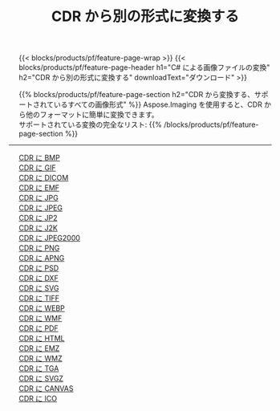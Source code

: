 ﻿---
title: CDR から別の形式に変換する 
weight: 3920
url: /ja/net/conversion/from/cdr 
lang: ja
langdirlevel: 2
locales: zh-hans,ja,it,ru,de,es,fr,nl,id,lt,pl,pt,vi,tr,ko,zh-hant,ar,hi,th,sv,cs,uk,he
description: Aspose.Imaging を使用すると、CDR から別のフォーマットに簡単に変換できます
---

{{< blocks/products/pf/feature-page-wrap >}}
{{< blocks/products/pf/feature-page-header h1="C# による画像ファイルの変換" h2="CDR から別の形式に変換する" downloadText="ダウンロード" >}}


{{% blocks/products/pf/feature-page-section  h2="CDR から変換する、サポートされているすべての画像形式" %}}
Aspose.Imaging を使用すると、CDR から他のフォーマットに簡単に変換できます。
<br/>
サポートされている変換の完全なリスト:
{{% /blocks/products/pf/feature-page-section %}}
<div class="container-fluid productfamilypage bg-gray">
    <div class="convertypes bg-gray agp-content section">
        <div class="container">
		<hr style="margin-left:-20px;"/>
		<div class="row other-converters">
		    <div class='col-md-2 other-converter remove-lp remove-rp'><a href="/imaging/ja/net/conversion/cdr-to-bmp" >CDR に BMP</a></div><div class='col-md-2 other-converter remove-lp remove-rp'><a href="/imaging/ja/net/conversion/cdr-to-gif" >CDR に GIF</a></div><div class='col-md-2 other-converter remove-lp remove-rp'><a href="/imaging/ja/net/conversion/cdr-to-dicom" >CDR に DICOM</a></div><div class='col-md-2 other-converter remove-lp remove-rp'><a href="/imaging/ja/net/conversion/cdr-to-emf" >CDR に EMF</a></div><div class='col-md-2 other-converter remove-lp remove-rp'><a href="/imaging/ja/net/conversion/cdr-to-jpg" >CDR に JPG</a></div><div class='col-md-2 other-converter remove-lp remove-rp'><a href="/imaging/ja/net/conversion/cdr-to-jpeg" >CDR に JPEG</a></div><div class='col-md-2 other-converter remove-lp remove-rp'><a href="/imaging/ja/net/conversion/cdr-to-jp2" >CDR に JP2</a></div><div class='col-md-2 other-converter remove-lp remove-rp'><a href="/imaging/ja/net/conversion/cdr-to-j2k" >CDR に J2K</a></div><div class='col-md-2 other-converter remove-lp remove-rp'><a href="/imaging/ja/net/conversion/cdr-to-jpeg2000" >CDR に JPEG2000</a></div><div class='col-md-2 other-converter remove-lp remove-rp'><a href="/imaging/ja/net/conversion/cdr-to-png" >CDR に PNG</a></div><div class='col-md-2 other-converter remove-lp remove-rp'><a href="/imaging/ja/net/conversion/cdr-to-apng" >CDR に APNG</a></div><div class='col-md-2 other-converter remove-lp remove-rp'><a href="/imaging/ja/net/conversion/cdr-to-psd" >CDR に PSD</a></div><div class='col-md-2 other-converter remove-lp remove-rp'><a href="/imaging/ja/net/conversion/cdr-to-dxf" >CDR に DXF</a></div><div class='col-md-2 other-converter remove-lp remove-rp'><a href="/imaging/ja/net/conversion/cdr-to-svg" >CDR に SVG</a></div><div class='col-md-2 other-converter remove-lp remove-rp'><a href="/imaging/ja/net/conversion/cdr-to-tiff" >CDR に TIFF</a></div><div class='col-md-2 other-converter remove-lp remove-rp'><a href="/imaging/ja/net/conversion/cdr-to-webp" >CDR に WEBP</a></div><div class='col-md-2 other-converter remove-lp remove-rp'><a href="/imaging/ja/net/conversion/cdr-to-wmf" >CDR に WMF</a></div><div class='col-md-2 other-converter remove-lp remove-rp'><a href="/imaging/ja/net/conversion/cdr-to-pdf" >CDR に PDF</a></div><div class='col-md-2 other-converter remove-lp remove-rp'><a href="/imaging/ja/net/conversion/cdr-to-html" >CDR に HTML</a></div><div class='col-md-2 other-converter remove-lp remove-rp'><a href="/imaging/ja/net/conversion/cdr-to-emz" >CDR に EMZ</a></div><div class='col-md-2 other-converter remove-lp remove-rp'><a href="/imaging/ja/net/conversion/cdr-to-wmz" >CDR に WMZ</a></div><div class='col-md-2 other-converter remove-lp remove-rp'><a href="/imaging/ja/net/conversion/cdr-to-tga" >CDR に TGA</a></div><div class='col-md-2 other-converter remove-lp remove-rp'><a href="/imaging/ja/net/conversion/cdr-to-svgz" >CDR に SVGZ</a></div><div class='col-md-2 other-converter remove-lp remove-rp'><a href="/imaging/ja/net/conversion/cdr-to-canvas" >CDR に CANVAS</a></div><div class='col-md-2 other-converter remove-lp remove-rp'><a href="/imaging/ja/net/conversion/cdr-to-ico" >CDR に ICO</a></div>
                </div>
        </div>
    </div>
</div>
<br/>

